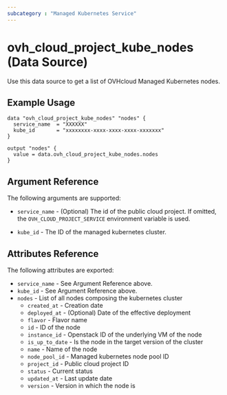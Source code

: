 ```yaml
---
subcategory : "Managed Kubernetes Service"
---
```


# ovh_cloud_project_kube_nodes (Data Source)

Use this data source to get a list of OVHcloud Managed Kubernetes nodes.

## Example Usage

```hcl
data "ovh_cloud_project_kube_nodes" "nodes" {
  service_name  = "XXXXXX"
  kube_id       = "xxxxxxxx-xxxx-xxxx-xxxx-xxxxxxx"
}

output "nodes" {
  value = data.ovh_cloud_project_kube_nodes.nodes
}
```

## Argument Reference

The following arguments are supported:

* `service_name` - (Optional) The id of the public cloud project. If omitted,
  the `OVH_CLOUD_PROJECT_SERVICE` environment variable is used.

* `kube_id` - The ID of the managed kubernetes cluster.

## Attributes Reference

The following attributes are exported:

* `service_name` - See Argument Reference above.
* `kube_id` - See Argument Reference above.
* `nodes` - List of all nodes composing the kubernetes cluster
  * `created_at` - Creation date
  * `deployed_at` - (Optional) Date of the effective deployment
  * `flavor` - Flavor name
  * `id` - ID of the node
  * `instance_id` - Openstack ID of the underlying VM of the node
  * `is_up_to_date` - Is the node in the target version of the cluster
  * `name` - Name of the node
  * `node_pool_id` - Managed kubernetes node pool ID
  * `project_id` - Public cloud project ID 
  * `status` - Current status
  * `updated_at` - Last update date
  * `version` - Version in which the node is
